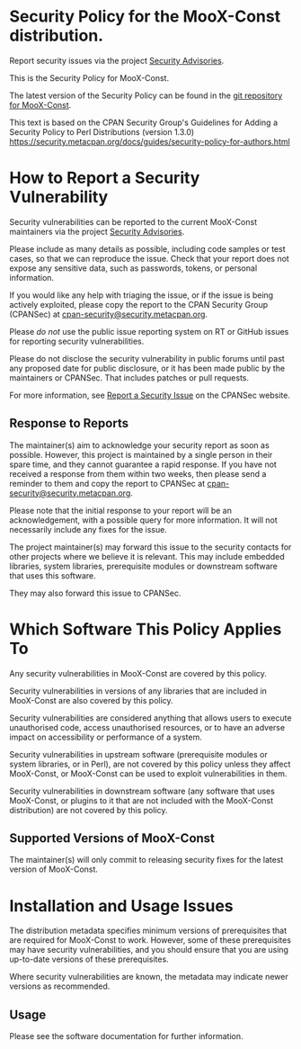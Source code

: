 # Security Policy for the MooX-Const distribution.

Report security issues via the project
[Security Advisories](https://github.com/robrwo/MooX-Const/security/advisories).

This is the Security Policy for MooX-Const.

The latest version of the Security Policy can be found in the
[git repository for MooX-Const](https://github.com/robrwo/MooX-Const).

This text is based on the CPAN Security Group's Guidelines for Adding
a Security Policy to Perl Distributions (version 1.3.0)
https://security.metacpan.org/docs/guides/security-policy-for-authors.html

# How to Report a Security Vulnerability

Security vulnerabilities can be reported to the current MooX-Const
maintainers via the project
[Security Advisories](https://github.com/robrwo/MooX-Const/security/advisories).

Please include as many details as possible, including code samples
or test cases, so that we can reproduce the issue.  Check that your
report does not expose any sensitive data, such as passwords,
tokens, or personal information.

If you would like any help with triaging the issue, or if the issue
is being actively exploited, please copy the report to the CPAN
Security Group (CPANSec) at <cpan-security@security.metacpan.org>.

Please *do not* use the public issue reporting system on RT or
GitHub issues for reporting security vulnerabilities.

Please do not disclose the security vulnerability in public forums
until past any proposed date for public disclosure, or it has been
made public by the maintainers or CPANSec.  That includes patches or
pull requests.

For more information, see
[Report a Security Issue](https://security.metacpan.org/docs/report.html)
on the CPANSec website.

## Response to Reports

The maintainer(s) aim to acknowledge your security report as soon as
possible.  However, this project is maintained by a single person in
their spare time, and they cannot guarantee a rapid response.  If you
have not received a response from them within two weeks, then
please send a reminder to them and copy the report to CPANSec at
<cpan-security@security.metacpan.org>.

Please note that the initial response to your report will be an
acknowledgement, with a possible query for more information.  It
will not necessarily include any fixes for the issue.

The project maintainer(s) may forward this issue to the security
contacts for other projects where we believe it is relevant.  This
may include embedded libraries, system libraries, prerequisite
modules or downstream software that uses this software.

They may also forward this issue to CPANSec.

# Which Software This Policy Applies To

Any security vulnerabilities in MooX-Const are covered by this policy.

Security vulnerabilities in versions of any libraries that are
included in MooX-Const are also covered by this policy.

Security vulnerabilities are considered anything that allows users
to execute unauthorised code, access unauthorised resources, or to
have an adverse impact on accessibility or performance of a system.

Security vulnerabilities in upstream software (prerequisite modules
or system libraries, or in Perl), are not covered by this policy
unless they affect MooX-Const, or MooX-Const can
be used to exploit vulnerabilities in them.

Security vulnerabilities in downstream software (any software that
uses MooX-Const, or plugins to it that are not included with the
MooX-Const distribution) are not covered by this policy.

## Supported Versions of MooX-Const

The maintainer(s) will only commit to releasing security fixes for
the latest version of MooX-Const.

# Installation and Usage Issues

The distribution metadata specifies minimum versions of
prerequisites that are required for MooX-Const to work.  However, some
of these prerequisites may have security vulnerabilities, and you
should ensure that you are using up-to-date versions of these
prerequisites.

Where security vulnerabilities are known, the metadata may indicate
newer versions as recommended.

## Usage

Please see the software documentation for further information.
